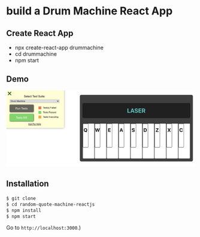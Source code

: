 # build a Drum Machine React App

## Create React App

<ul>
  <li>npx create-react-app drummachine</li>
  <li>cd drummachine</li>
  <li>npm start</li>
 </ul>
 
 
## Demo
![](Demo.png)



## Installation

```
$ git clone
$ cd random-quote-machine-reactjs
$ npm install
$ npm start
```

Go to `http://localhost:3000`.)


